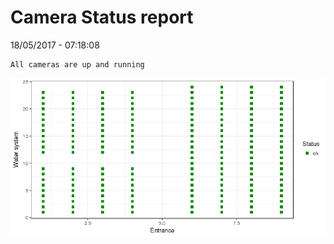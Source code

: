 Camera Status report
================
18/05/2017 - 07:18:08

    All cameras are up and running

![](camreport_files/figure-markdown_github/unnamed-chunk-2-1.png)
